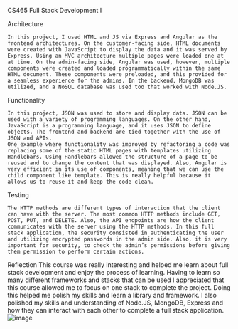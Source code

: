 CS465 Full Stack Development I

Architecture

	In this project, I used HTML and JS via Express and Angular as the frontend architectures. On the customer-facing side, HTML documents were created with JavaScript to display the data and it was served by Express. Using an MVC architecture multiple pages were loaded one at at time. On the admin-facing side, Angular was used, however, multiple components were created and loaded programmatically within the same HTML document. These components were preloaded, and this provided for a seamless experience for the admins. In the backend, MongoDB was utilized, and a NoSQL database was used too that worked with Node.JS.

Functionality

	In this project, JSON was used to store and display data. JSON can be used with a variety of programming languages. On the other hand, JavaScript is a programming language, and it uses JSON to define objects. The frontend and backend are tied together with the use of JSON and APIs.
	One example where functionality was improved by refactoring a code was replacing some of the static HTML pages with templates utilizing Handlebars. Using Handlebars allowed the structure of a page to be reused and to change the content that was displayed. Also, Angular is very efficient in its use of components, meaning that we can use the child component like template. This is really helpful because it allows us to reuse it and keep the code clean.

Testing 

	The HTTP methods are different types of interaction that the client can have with the server. The most common HTTP methods include GET, POST, PUT, and DELETE. Also, the API endpoints are how the client communicates with the server using the HTTP methods. In this full stack application, the security consisted in authenticating the user and utilizing encrypted passwords in the admin side. Also, it is very important for security, to check the admin’s permissions before giving them permission to perform certain actions.

Reflection
This course was really interesting and helped me learn about full stack development and enjoy the process of learning. Having to learn so many different frameworks and stacks that can be used I appreciated that this course allowed me to focus on one stack to complete the project. Doing this helped me polish my skills and learn a library and framework. I also polished my skills and understanding of Node.JS, MongoDB, Express and how they can interact with each other to complete a full stack application.
![image](https://github.com/R-S-19/travlr/assets/104524639/68f9a0bf-86f8-484a-b57e-503b9b086248)
